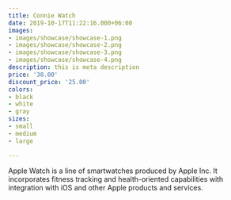 ```yaml
---
title: Connie Watch
date: 2019-10-17T11:22:16.000+06:00
images:
- images/showcase/showcase-1.png
- images/showcase/showcase-2.png
- images/showcase/showcase-3.png
- images/showcase/showcase-4.png
description: this is meta description
price: '30.00'
discount_price: '25.00'
colors:
- black
- white
- gray
sizes:
- small
- medium
- large

---
```

Apple Watch is a line of smartwatches produced by Apple Inc. It incorporates fitness tracking and health-oriented capabilities with integration with iOS and other Apple products and services.